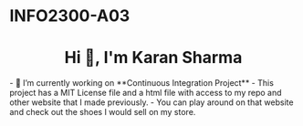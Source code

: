 # INFO2300-A03
<h1 align="center">Hi 👋, I'm Karan Sharma</h1>
- 🔭 I’m currently working on **Continuous Integration Project**
- This project has a MIT License file and a html file with access to my repo and other website that I made previously.
- You can play around on that website and check out the shoes I would sell on my store.
